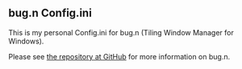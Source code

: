 ## bug.n Config.ini

This is my personal Config.ini for bug.n (Tiling Window Manager for Windows).

Please see [the repository at GitHub](https://github.com/fuhsjr00/bug.n) for
more information on bug.n.

